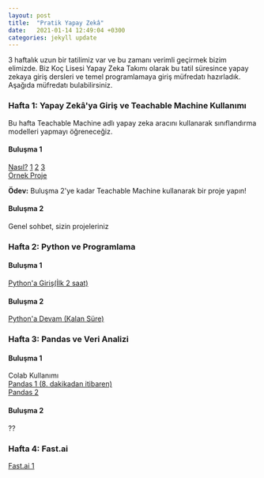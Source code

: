 ```yaml
---
layout: post
title:  "Pratik Yapay Zekâ"
date:   2021-01-14 12:49:04 +0300
categories: jekyll update
---
```


3 haftalık uzun bir tatilimiz var ve bu zamanı verimli geçirmek bizim elimizde. Biz Koç Lisesi Yapay Zeka Takımı olarak bu tatil süresince yapay zekaya giriş dersleri ve temel programlamaya giriş müfredatı hazırladık. Aşağıda müfredatı bulabilirsiniz.

### Hafta 1: Yapay Zekâ'ya Giriş ve Teachable Machine Kullanımı <br />

Bu hafta Teachable Machine adlı yapay zeka aracını kullanarak sınıflandırma modelleri yapmayı öğreneceğiz. 

#### **Buluşma 1** 
[Nasıl?](https://teachablemachine.withgoogle.com/train?action=onboardOpen&id=DFBbSTvtpy4) [1](https://youtu.be/DFBbSTvtpy4) [2](https://youtu.be/CO67EQ0ZWgA) [3](https://youtu.be/n-zeeRLBgd0) <br />
[Örnek Proje](https://youtu.be/ydzJPeeMiMI)

**Ödev:** Buluşma 2'ye kadar Teachable Machine kullanarak bir proje yapın!

#### **Buluşma 2** 
Genel sohbet, sizin projeleriniz

### Hafta 2: Python ve Programlama <br />

#### **Buluşma 1**
[Python'a Giriş(İlk 2 saat)](https://youtu.be/rfscVS0vtbw)

#### **Buluşma 2**
[Python'a Devam (Kalan Süre)](https://youtu.be/rfscVS0vtbw)

### Hafta 3: Pandas ve Veri Analizi <br />

#### **Buluşma 1**
Colab Kullanımı <br />
[Pandas 1 (8. dakikadan itibaren)](https://youtu.be/ZyhVh-qRZPA) <br />
[Pandas 2](https://youtu.be/zmdjNSmRXF4)

#### **Buluşma 2**
??
### Hafta 4: Fast.ai <br />

[Fast.ai 1](https://course.fast.ai/videos/?lesson=1)

